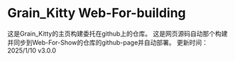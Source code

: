 # Grain_Kitty Web-For-building
这是Grain_Kitty的主页构建委托在github上的仓库。
这是网页源码自动那个构建并同步到Web-For-Show的仓库的github-page并自动部署。
更新时间：2025/1/10 v3.0.0
